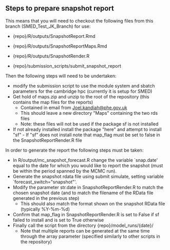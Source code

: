 ## Steps to prepare snapshot report

This means that you will need to checkout the following files from this branch (SMED_Test_JK_Branch) for use:

- {repo}/R/outputs/SnapshotReport.Rmd

- {repo}/R/outputs/SnapshotReportMaps.Rmd
    
- {repo}/R/outputs/SnapshotRender.R
    
- {repo}/submission_scripts/submit_snapshot_report

Then the following steps will need to be undertaken:

- modify the submission script to use the module system and sbatch parameters for the cambridge hpc (currently it is setup for SMED)
- Get hold of maps.zip and unzip to the root of the repository (this contains the map files for the reports)
    - Contained in email from Joel.kandiah@phe.gov.uk
    - This should leave a new directory "Maps" containing the two rds files
    - Note: these files will not be used if the package sf is not installed
- If not already installed install the package "here" and attempt to install "sf" 
        - If "sf" does not install note that map_flag must be set to false in the SnapshotReportRender.R file

In order to generate the report the following steps must be taken:

- In R/output/mc_snapshot_forecast.R change the variable `snap.date' equal to the date for which you would like to report the snapshot (must be within the period spanned by the MCMC run).
- Generate the snapshot rdata file using submit simulate, setting variable `forecast_switch="snapshot"'.
- Modify the parameter str.date in SnapshotReportRender.R to match the chosen snapshot date (and to match the filename of the RData file generated in the previous step)
    - This should also match the format shown on the snapshot RData file (typically %Y-%m-%d)
- Confirm that map_flag in SnapshotReportRender.R is set to False if sf failed to install and is set to True otherwise
- Finally call the script from the directory {repo}/model_runs/{date}/
    - Note that multiple reports can be generated at the same time through the array parameter (specified similarly to other scripts in the repository)